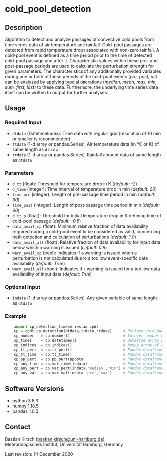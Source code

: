 # cold_pool_detection

## Description
Algorithm to detect and analyze passages of convective cold pools 
from time series data of air temperature and rainfall. Cold-pool passages
are detected from rapid temperature drops associated with non-zero rainfall. 
A cold-pool event is defined as a time period prior to the time of detected 
cold-pool passage and after it. Characteristic values within these pre-
and post-passage periods are used to calculate the perturbation strength
for given parameters. The characteristics of any additionally provided 
variables during one or both of these periods of the cold-pool events 
(*pre, post, all*) can be analyzed by applying typcial operations 
(*median, mean, max, min, sum, first, last*) to these data. Furthermore, the 
underlying time series data itself can be written to output for further 
analyses.

## Usage
### Required Input 
* `dtdata` (DatetimeIndex): Time data with regular grid (resolution of 10 min or smaller is recommended)     
* `ttdata` (1-d array or pandas.Series): Air temperature data (in °C or K) of same length as `dtdata`     
* `rrdata` (1-d array or pandas.Series): Rainfall amount data of same length as `dtdata`   
            
### Parameters
* `d_tt` (float): Threshold for temperature drop in K (*default: -2*)
* `d_time` (integer): Time interval of temperature drop in min (*default: 20*)
* `time_pre` (integer): Length of pre-passage time period in min (*default: 30*)
* `time_post` (integer): Length of post-passage time period in min (*default: 60*)
* `d_tt_p` (float): Threshold for initial temperature drop in K defining time of cold-pool passage (*default: -0.5*)
* `data_avail_cp` (float): Minimum relative fraction of data availability required during a cold-pool event to be considered as valid, concerning both detection and calculation of perturbations (*default: 1.0*)
* `data_avail_all` (float): Relative fraction of data availability for input data below which a warning is issued (*default: 0.9*)
* `warn_avail_cp` (bool): Indicates if a warning is issued when a perturbation is not calculated due to a too low event-specific data availability (*default: True*)
* `warn_avail_all` (bool): Indicates if a warning is issued for a too low data availability of input data (*default: True*)

### Optional Input      
* `indata` (1-d array or pandas.Series): Any given variable of same length as `dtdata`
            
### Example
```python
    import cp_detection_timeseries as cpdt
    cp = cpdt.cp_detection(dtdata,ttdata,rrdata)     # Perform cold-pool detection
    cp_number   = cp.number()                        # Integer number of detected cold-pool events
    cp_times    = cp.datetimes()                     # Datetime array of cold-pool passage times
    cp_indices  = cp.indices()                       # Numpy array of cold-pool passage time indices 
    cp_tt_pert  = cp.tt_pert()                       # Pandas dataframe of temperature perturbations indexed by corresponding datetimes                                   
    cp_tt_time  = cp.tt_time()                       # Pandas dataframe of temperature time series during events indexed by timesteps relative to passage time
    cp_pp_pert  = cp.pp_pert(ppdata)                 # Pandas dataframe of air pressure perturbations  
    cp_any_time = cp.var_time(indata)                # Pandas dataframe of time series of any variable during events
    cp_any_pert = cp.var_pert(indata,'median','min') # Pandas dataframe of perturbations of any variable
    cp_any_val  = cp.var_val(indata,'pre','max')     # Pandas dataframe of characteristic value of any variable
```    


## Software Versions
* python 3.8.3
* numpy 1.18.5
* pandas 1.0.5
    

## Contact
Bastian Kirsch (bastian.kirsch@uni-hamburg.de) <br>
Meteorologisches Institut, Universität Hamburg, Germany

Last revision: 14 December 2020
